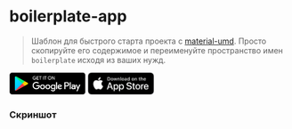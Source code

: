 # boilerplate-app

> Шаблон для быстрого старта проекта с [material-umd](https://github.com/tripolskypetr/material-ui-umd). Просто скопируйте его содержимое и переименуйте пространство имен `boilerplate` исходя из ваших нужд.

<img height="40px" src="../../assets/img/google-play.png" float="left">
<img height="40px" src="../../assets/img/app-store.png" float="left">

### Скриншот